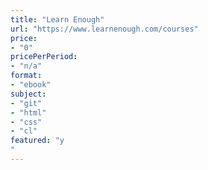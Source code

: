 ```yaml
---
title: "Learn Enough"
url: "https://www.learnenough.com/courses"
price: 
- "0"
pricePerPeriod: 
- "n/a"
format: 
- "ebook"
subject: 
- "git"
- "html"
- "css"
- "cl"
featured: "y"
---
```

